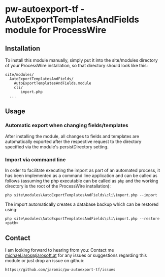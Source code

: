 # pw-autoexport-tf - AutoExportTemplatesAndFields module for ProcessWire
## Installation

To install this module manually, simply put it into the site/modules directory
of your ProcessWire installation, so that directory should look like this:

    site/modules/
      AutoExportTemplatesAndFields/
        AutoExportTemplatesAndFields.module
        cli/
           import.php
      ...

## Usage
### Automatic export when changing fields/templates

After installing the module, all changes to fields and templates are
automatically exported after the respective request to the directory specified
via the module's persistDirectory setting.

### Import via command line

In order to facilitate executing the import as part of an automated process, it
has been implemented as a command line application and can be called as
follows (assuming the php executable can be called as `php` and the working
directory is the root of the ProcessWire installation):

    php site\modules\AutoExportTemplatesAndFields\cli\import.php --import

The import automatically creates a database backup which can be restored using:

    php site\modules\AutoExportTemplatesAndFields\cli\import.php --restore <path>

## Contact

I am looking forward to hearing from you: Contact me
<michael.jaros@jarosoft.at> for any issues or suggestions regarding this module
or just drop an issue on github: 

    https://github.com/jaromic/pw-autoexport-tf/issues
